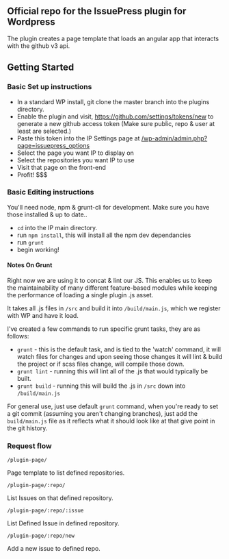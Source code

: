 
## Official repo for the IssuePress plugin for Wordpress

The plugin creates a page template that loads an angular app that interacts with the github v3 api.


## Getting Started

### Basic Set up instructions

- In a standard WP install, git clone the master branch into the plugins directory.
- Enable the plugin and visit, https://github.com/settings/tokens/new to generate a new github access token (Make sure public, repo & user at least are selected.)
- Paste this token into the IP Settings page at [/wp-admin/admin.php?page=issuepress_options](/wp-admin/admin.php?page=issuepress_options)
- Select the page you want IP to display on
- Select the repositories you want IP to use
- Visit that page on the front-end
- Profit! $$$

### Basic Editing instructions

You'll need node, npm & grunt-cli for development. Make sure you have those installed & up to date.. 

- `cd` into the IP main directory.
- run `npm install`, this will install all the npm dev dependancies
- run `grunt`
- begin working!


#### Notes On Grunt

Right now we are using it to concat & lint our JS. This enables us to keep the maintainability of many different feature-based modules while keeping the performance of loading a single plugin .js asset.

It takes all .js files in `/src` and build it into `/build/main.js`, which we register with WP and have it load. 

I've created a few commands to run specific grunt tasks, they are as follows:

- `grunt` - this is the default task, and is tied to the 'watch' command, it will watch files for changes and upon seeing those changes it will lint & build the project or if scss files change, will compile those down.
- `grunt lint` - running this will lint all of the .js that would typically be built. 
- `grunt build` - running this will build the .js in `/src` down into `/build/main.js`

For general use, just use default `grunt` command, when you're ready to set a git commit (assuming you aren't changing branches), just add the `build/main.js` file as it reflects what it should look like at that give point in the git history.



### Request flow

```
/plugin-page/
```
Page template to list defined repositories.

```
/plugin-page/:repo/
```
List Issues on that defined repository.

```
/plugin-page/:repo/:issue
```
List Defined Issue in defined repository.


```
/plugin-page/:repo/new
```
Add a new issue to defined repo.



